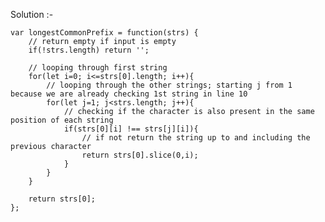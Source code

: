 Solution :-

    var longestCommonPrefix = function(strs) {
        // return empty if input is empty
        if(!strs.length) return '';

        // looping through first string
        for(let i=0; i<=strs[0].length; i++){
            // looping through the other strings; starting j from 1 because we are already checking 1st string in line 10
            for(let j=1; j<strs.length; j++){
                // checking if the character is also present in the same position of each string
                if(strs[0][i] !== strs[j][i]){
                    // if not return the string up to and including the previous character
                    return strs[0].slice(0,i);
                }
            }
        }

        return strs[0];
    };
